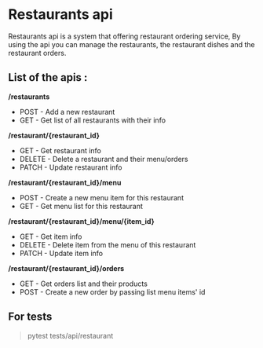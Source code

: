 
# Restaurants api

  

Restaurants api is a system that offering restaurant ordering service,
By using the api you can manage the restaurants, the restaurant dishes and the restaurant orders.

## List of the apis :
**/restaurants**

-   POST - Add a new restaurant
-   GET - Get list of all restaurants with their info

**/restaurant/{restaurant_id}**

-   GET - Get restaurant info
-   DELETE - Delete a restaurant and their menu/orders
-   PATCH - Update restaurant info

**/restaurant/{restaurant_id}/menu**

-   POST - Create a new menu item for this restaurant
-   GET - Get menu list for this restaurant

**/restaurant/{restaurant_id}/menu/{item_id}**  

-   GET - Get item info
-   DELETE - Delete item from the menu of this restaurant
-   PATCH - Update item info

**/restaurant/{restaurant_id}/orders**  

-   GET - Get orders list and their products
-   POST - Create a new order by passing list menu items' id

## For tests
>pytest tests/api/restaurant
